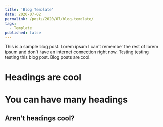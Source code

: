```yaml
---
title: 'Blog Template'
date: 2020-07-02
permalink: /posts/2020/07/blog-template/
tags:
  - Template
published: false
---
```




This is a sample blog post. Lorem ipsum I can't remember the rest of lorem ipsum and don't have an internet connection right now. Testing testing testing this blog post. Blog posts are cool.

Headings are cool
======

You can have many headings
======

Aren't headings cool?
------